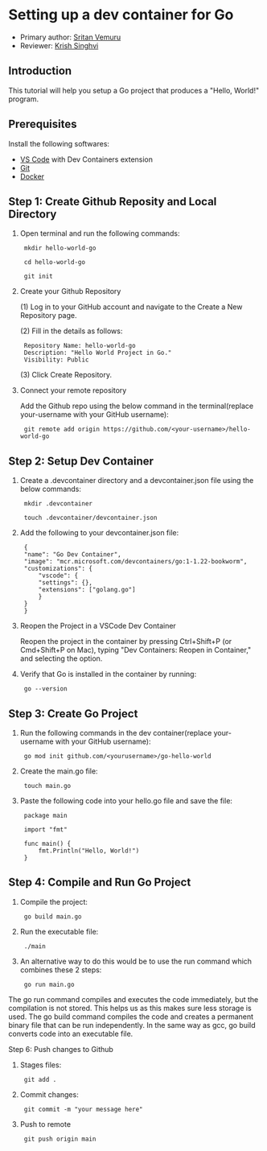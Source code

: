 # Setting up a dev container for Go

* Primary author: [Sritan Vemuru](https://github.com/svemuru15)
* Reviewer: [Krish Singhvi](https://github.com/krishsinghvi)

## Introduction

This tutorial will help you setup a Go project that produces a "Hello, World!" program.

## Prerequisites

Install the following softwares:

* [VS Code](https://code.visualstudio.com/) with Dev Containers extension
* [Git](https://git-scm.com/)
* [Docker](https://www.docker.com/)

## Step 1: Create Github Reposity and Local Directory

1. Open terminal and run the following commands:
    
        mkdir hello-world-go

        cd hello-world-go

        git init

2. Create your Github Repository
    
    (1) Log in to your GitHub account and navigate to the Create a New Repository page.

    (2) Fill in the details as follows:

        Repository Name: hello-world-go
        Description: "Hello World Project in Go."
        Visibility: Public

    (3) Click Create Repository.

3. Connect your remote repository

    Add the Github repo using the below command in the terminal(replace your-username with your GitHub username):

        git remote add origin https://github.com/<your-username>/hello-world-go


## Step 2: Setup Dev Container

1. Create a .devcontainer directory and a devcontainer.json file using the below commands:

        mkdir .devcontainer

        touch .devcontainer/devcontainer.json

2. Add the following to your devcontainer.json file:

        {
        "name": "Go Dev Container",
        "image": "mcr.microsoft.com/devcontainers/go:1-1.22-bookworm",
        "customizations": {
            "vscode": {
            "settings": {},
            "extensions": ["golang.go"]
            }
        }
        }

3. Reopen the Project in a VSCode Dev Container

    Reopen the project in the container by pressing Ctrl+Shift+P (or Cmd+Shift+P on Mac), typing "Dev Containers: Reopen in Container," and selecting the option.

4. Verify that Go is installed in the container by running:

        go --version


## Step 3: Create Go Project

1. Run the following commands in the dev container(replace your-username with your GitHub username):

        go mod init github.com/<yourusername>/go-hello-world

2. Create the main.go file:

        touch main.go

3. Paste the following code into your hello.go file and save the file:

        package main

        import "fmt"

        func main() {
            fmt.Println("Hello, World!")
        }

## Step 4: Compile and Run Go Project

1. Compile the project:

        go build main.go

2. Run the executable file:

        ./main

3. An alternative way to do this would be to use the run command which combines these 2 steps:

        go run main.go

The go run command compiles and executes the code immediately, but the compilation is not stored. This helps us as this makes sure less storage is used. The go build command compiles the code and creates a permanent binary file that can be run independently. In the same way as gcc, go build converts code into an executable file.

Step 6: Push changes to Github

1. Stages files:

        git add .

2. Commit changes:

        git commit -m "your message here"

3. Push to remote

        git push origin main